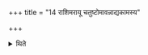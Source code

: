 +++
title = "14 राशिमरायू चतुष्टोमावन्नाद्यकामस्य"

+++

<details><summary>थिते</summary>

राशिमरायू चतुष्टोमावन्नाद्यकामस्य १४
</details>
